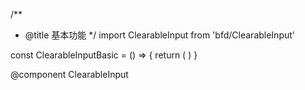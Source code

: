 /**
 * @title 基本功能
 */
import ClearableInput from 'bfd/ClearableInput'

const ClearableInputBasic = () => {
  return (
    <ClearableInput defaultValue="清除" />
  )
}

@component ClearableInput